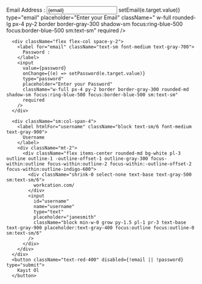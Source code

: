   <div>
        <label for="email" className="text-xl font-medium text-gray-700">
          Email Address :
        </label>
        <input
          value={email}
          onChange={(e) => setEmail(e.target.value)}
          type="email"
          placeholder="Enter your Email"
          className=" w-full rounded-lg px-4 py-2 border border-gray-300  shadow-sm focus:ring-blue-500 focus:border-blue-500 sm:text-sm"
          required
        />
      </div>

      <div className="flex flex-col space-y-2">
        <label for="email" className="text-sm font-medium text-gray-700">
          Password :
        </label>
        <input
          value={password}
          onChange={(e) => setPassword(e.target.value)}
          type="password"
          placeholder="Enter your Password"
          className="w-full px-4 py-2 border border-gray-300 rounded-md shadow-sm focus:ring-blue-500 focus:border-blue-500 sm:text-sm"
          required
        />
      </div>

      <div className="sm:col-span-4">
        <label htmlFor="username" className="block text-sm/6 font-medium text-gray-900">
          Username
        </label>
        <div className="mt-2">
          <div className="flex items-center rounded-md bg-white pl-3 outline outline-1 -outline-offset-1 outline-gray-300 focus-within:outline focus-within:outline-2 focus-within:-outline-offset-2 focus-within:outline-indigo-600">
            <div className="shrink-0 select-none text-base text-gray-500 sm:text-sm/6">
              workcation.com/
            </div>
            <input
              id="username"
              name="username"
              type="text"
              placeholder="janesmith"
              className="block min-w-0 grow py-1.5 pl-1 pr-3 text-base text-gray-900 placeholder:text-gray-400 focus:outline focus:outline-0 sm:text-sm/6"
            />
          </div>
        </div>
      </div>
      <button className="text-red-400" disabled={!email || !password} type="submit">
        Kayıt Ol
      </button>
